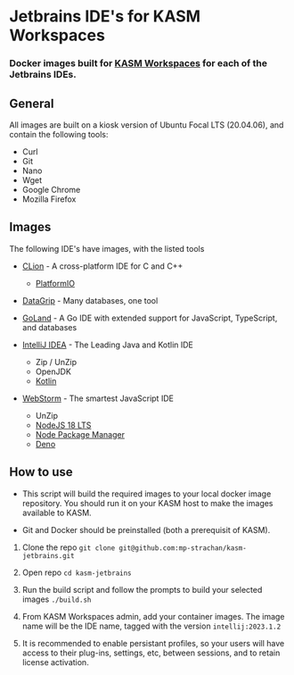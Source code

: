 # Jetbrains IDE's for KASM Workspaces

### Docker images built for [KASM Workspaces](https://www.kasmweb.com/) for each of the Jetbrains IDEs.

## General
All images are built on a kiosk version of Ubuntu Focal LTS (20.04.06), and contain the following tools:
* Curl
* Git
* Nano
* Wget
* Google Chrome
* Mozilla Firefox

## Images
The following IDE's have images, with the listed tools

* [CLion](https://www.jetbrains.com/clion) - A cross-platform IDE for C and C++
	* [PlatformIO](https://platformio.org/)

* [DataGrip](https://www.jetbrains.com/datagrip/) - Many databases, one tool

* [GoLand](https://www.jetbrains.com/goland/) - A Go IDE with extended support for JavaScript, TypeScript, and databases

* [IntelliJ IDEA](https://www.jetbrains.com/idea/) - The Leading Java and Kotlin IDE
	* Zip / UnZip
	* OpenJDK
	* [Kotlin](https://kotlinlang.org/)

* [WebStorm](https://www.jetbrains.com/webstorm/) - The smartest JavaScript IDE
	* UnZip
	* [NodeJS 18 LTS](https://nodejs.org/)
	* [Node Package Manager](https://www.npmjs.com/)
	* [Deno](https://deno.com)

## How to use

* This script will build the required images to your local docker image repository. You should run it on your KASM host to make the images available to KASM.

* Git and Docker should be preinstalled (both a prerequisit of KASM).

1. Clone the repo
`git clone git@github.com:mp-strachan/kasm-jetbrains.git`

2. Open repo
`cd kasm-jetbrains`

3. Run the build script and follow the prompts to build your selected images
`./build.sh`

4. From KASM Workspaces admin, add your container images. The image name will be the IDE name, tagged with the version
`intellij:2023.1.2`

5. It is recommended to enable persistant profiles, so your users will have access to their plug-ins, settings, etc, between sessions, and to retain license activation.
